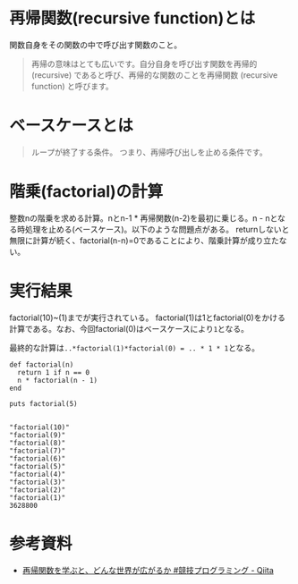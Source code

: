 # 再帰関数(recursive function)とは
関数自身をその関数の中で呼び出す関数のこと。

> 再帰の意味はとても広いです。自分自身を呼び出す関数を再帰的 (recursive) であると呼び、再帰的な関数のことを再帰関数 (recursive function) と呼びます。

# ベースケースとは
> ループが終了する条件。 つまり、再帰呼び出しを止める条件です。

# 階乗(factorial)の計算
整数nの階乗を求める計算。nとn-1 * 再帰関数(n-2)を最初に乗じる。n - nとなる時処理を止める(ベースケース)。以下のような問題点がある。
returnしないと無限に計算が続く、factorial(n-n)=0であることにより、階乗計算が成り立たない。

# 実行結果
factorial(10)~(1)までが実行されている。
factorial(1)は1とfactorial(0)をかける計算である。なお、今回factorial(0)はベースケースにより``1``となる。

最終的な計算は``..*factorial(1)*factorial(0) = .. * 1 * 1``となる。
```
def factorial(n)
  return 1 if n == 0
  n * factorial(n - 1)
end

puts factorial(5) 
```

```

"factorial(10)"
"factorial(9)"
"factorial(8)"
"factorial(7)"
"factorial(6)"
"factorial(5)"
"factorial(4)"
"factorial(3)"
"factorial(2)"
"factorial(1)"
3628800
```

# 参考資料
- [再帰関数を学ぶと、どんな世界が広がるか #競技プログラミング - Qiita](https://qiita.com/drken/items/23a4f604fa3f505dd5ad#fn-%E7%84%A1%E9%99%90)
